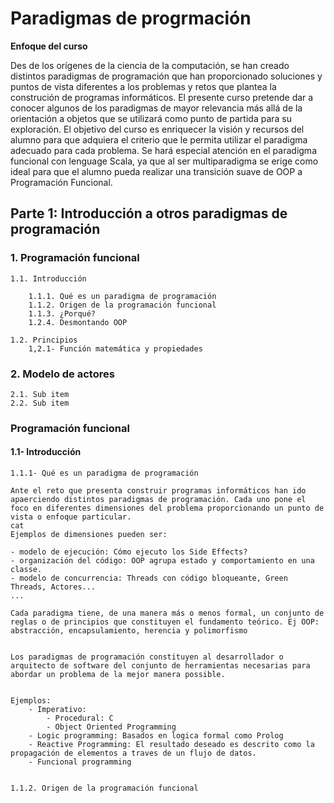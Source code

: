 # Paradigmas de progrmación

**Enfoque del curso**

Des de los orígenes de la ciencia de la computación, se han creado distintos paradigmas de
programación que han proporcionado soluciones y puntos de vista diferentes a los problemas y retos
que plantea la construción de programas informáticos. El presente curso pretende dar a conocer
algunos de los paradigmas de mayor relevancia más allá de la orientación a objetos que se utilizará
como punto de partida para su exploración. El objetivo del curso es enriquecer la visión y recursos
del alumno para que adquiera el criterio que le permita utilizar el paradigma adecuado para cada
problema. Se hará especial atención en el paradigma funcional con lenguage Scala, ya que al ser
multiparadigma se erige como ideal para que el alumno pueda realizar una transición suave de OOP
a Programación Funcional.


## **Parte 1**: Introducción a otros paradigmas de programación



### 1. Programación funcional

    1.1. Introducción

        1.1.1. Qué es un paradigma de programación
        1.1.2. Origen de la programación funcional
        1.1.3. ¿Porqué?
        1.2.4. Desmontando OOP 

    1.2. Principios
        1,2.1- Función matemática y propiedades

### 2. Modelo de actores

    2.1. Sub item
    2.2. Sub item



### Programación funcional

#### 1.1- Introducción

    1.1.1- Qué es un paradigma de programación

    Ante el reto que presenta construir programas informáticos han ido apaerciendo distintos paradigmas de programación. Cada uno pone el foco en diferentes dimensiones del problema proporcionando un punto de vista o enfoque particular. 
    cat 
    Ejemplos de dimensiones pueden ser:

    - modelo de ejecución: Cómo ejecuto los Side Effects? 
    - organización del código: OOP agrupa estado y comportamiento en una classe.
    - modelo de concurrencia: Threads con código bloqueante, Green Threads, Actores... 
    ...
   
    Cada paradigma tiene, de una manera más o menos formal, un conjunto de reglas o de principios que constituyen el fundamento teórico. Ej OOP: abstracción, encapsulamiento, herencia y polimorfismo


    Los paradigmas de programación constituyen al desarrollador o arquitecto de software del conjunto de herramientas necesarias para abordar un problema de la mejor manera possible. 


    Ejemplos:
        - Imperativo: 
            - Procedural: C
            - Object Oriented Programming
        - Logic programming: Basados en logica formal como Prolog 
        - Reactive Programming: El resultado deseado es descrito como la propagación de elementos a traves de un flujo de datos. 
        - Funcional programming
        
      
    1.1.2. Origen de la programación funcional

